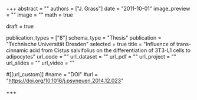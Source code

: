 +++
abstract = ""
authors = ["J. Grass"]
date = "2011-10-01"
image_preview = ""
image = ""
math = true

draft = true

publication_types = ["8"]
schema_type = "Thesis"
publication = "Technische Universität Dresden"
selected = true
title = "Influence of trans-cinnamic acid from Cistus salvifolius on the differentiation of 3T3-L1 cells to adipocytes"
url_code = ""
url_dataset = ""
url_pdf = ""
url_project = ""
url_slides = ""
url_video = ""

#[[url_custom]]
#name = "DOI"
#url = "https://doi.org/10.1016/j.psyneuen.2014.12.023"

+++
